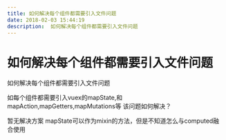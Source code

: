```yaml
---
title: 如何解决每个组件都需要引入文件问题
date: 2018-02-03 15:44:19  
description:  如何解决每个组件都需要引入文件问题
---
```


# 如何解决每个组件都需要引入文件问题

如何解决每个组件都需要引入文件问题

如每个组件都需要引入vuex的mapState,和mapAction,mapGetters,mapMutations等
该问题如何解决？


暂无解决方案
mapState可以作为mixin的方法，但是不知道怎么与computed融合使用